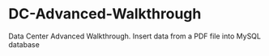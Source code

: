 # DC-Advanced-Walkthrough
Data Center Advanced Walkthrough. Insert data from a PDF file into MySQL database
